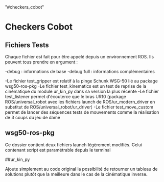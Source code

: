 "#checkers_cobot" 

# Checkers Cobot
## Fichiers Tests
Chaque fichier est fait pour être appelé depuis un environnement ROS. Ils peuvent tous prendre en argument :

-debug : informations de base
-debug full : informations complémentaires

-Le fichier test_gripper est relatif à la pinge Schunk WSG-50 lié au package wsg50-ros-pkg
-Le fichier test_kinematics est un test de reprise de la cinématique du module ur_kin_py dans sa version la plus récente
-Le fichier test_listener permet d'écouterce que le bras UR10 (package ROS/universal_robot avec les fichiers launch de ROS/ur_modern_driver en substitut de ROS/universal_robot/ur_driver)
-Le fichier test_move_custom permet de lancer des séquences tests de mouvements comme la réalisation de 3 coups du jeu de dame

## wsg50-ros-pkg

Ce  dossier contient deux fichiers launch légèrement modifiés. Celui contenant script est paramétrable depuis le terminal

##ur_kin_py

Ajoute simplement au code original la possibilité de retourner un tableau de solutions plutôt que la meilleure dans le cas de la cinématique inverse.
